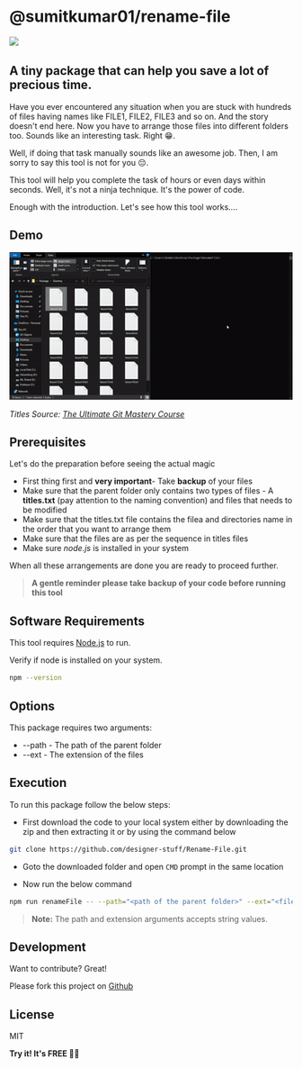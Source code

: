 # @sumitkumar01/rename-file

![](https://img.shields.io/badge/RenameFile-v1.0.0-blue)

## A tiny package that can help you save a lot of precious time.

Have you ever encountered any situation when you are stuck with hundreds of files having names like FILE1, FILE2, FILE3 and so on. And the story doesn't end here. Now you have to arrange those files into different folders too. Sounds like an interesting task. Right 😁.

Well, if doing that task manually sounds like an awesome job. Then, I am sorry to say this tool is not for you 😔.

This tool will help you complete the task of hours or even days within seconds. Well, it's not a ninja technique. It's the power of code.

Enough with the introduction. Let's see how this tool works....

## Demo

![Demo!](/assets/Demo.gif)

_Titles Source: [The Ultimate Git Mastery Course](https://codewithmosh.com/p/the-ultimate-git-course)_

## Prerequisites

Let's do the preparation before seeing the actual magic

- First thing first and **very important**- Take **backup** of your files
- Make sure that the parent folder only contains two types of files - A **titles.txt** (pay attention to the naming convention) and files that needs to be modified
- Make sure that the titles.txt file contains the filea and directories name in the order that you want to arrange them
- Make sure that the files are as per the sequence in titles files
- Make sure _node.js_ is installed in your system

When all these arrangements are done you are ready to proceed further.

> **A gentle reminder please take backup of your code before running this tool**

## Software Requirements

This tool requires [Node.js](https://nodejs.org/) to run.

Verify if node is installed on your system.

```sh
npm --version
```

## Options

This package requires two arguments:

- --path - The path of the parent folder
- --ext - The extension of the files

## Execution

To run this package follow the below steps:

- First download the code to your local system either by downloading the zip and then extracting it or by using the command below

```sh
git clone https://github.com/designer-stuff/Rename-File.git
```

- Goto the downloaded folder and open `CMD` prompt in the same location

- Now run the below command

```sh
npm run renameFile -- --path="<path of the parent folder>" --ext="<file extension>"
```

> **Note:** The path and extension arguments accepts string values.

## Development

Want to contribute? Great!

Please fork this project on [Github](https://github.com/designer-stuff/Rename-File)

## License

MIT

**Try it! It's FREE 👨‍💻**
